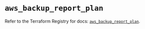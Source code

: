 # `aws_backup_report_plan`

Refer to the Terraform Registry for docs: [`aws_backup_report_plan`](https://registry.terraform.io/providers/hashicorp/aws/5.39.1/docs/resources/backup_report_plan).
